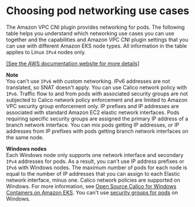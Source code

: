 # Choosing pod networking use cases<a name="pod-networking-use-cases"></a>

The Amazon VPC CNI plugin provides networking for pods\. The following table helps you understand which networking use cases you can use together and the capabilities and Amazon VPC CNI plugin settings that you can use with different Amazon EKS node types\. All information in the table applies to Linux `IPv4` nodes only\.

[\[See the AWS documentation website for more details\]](http://docs.aws.amazon.com/eks/latest/userguide/pod-networking-use-cases.html)

**Note**  
You can't use `IPv6` with custom networking\.
IPv6 addresses are not translated, so SNAT doesn't apply\.
You can use Calico network policy with `IPv6`\.
Traffic flow to and from pods with associated security groups are not subjected to Calico network policy enforcement and are limited to Amazon VPC security group enforcement only\. 
IP prefixes and IP addresses are associated with standard Amazon EC2 elastic network interfaces\. Pods requiring specific security groups are assigned the primary IP address of a branch network interface\. You can mix pods getting IP addresses, or IP addresses from IP prefixes with pods getting branch network interfaces on the same node\.

**Windows nodes**  
Each Windows node only supports one network interface and secondary `IPv4` addresses for pods\. As a result, you can't use IP address prefixes or `IPv6` with Windows nodes\. The maximum number of pods for each node is equal to the number of IP addresses that you can assign to each Elastic network interface, minus one\. Calico network policies are supported on Windows\. For more information, see [Open Source Calico for Windows Containers on Amazon EKS](http://aws.amazon.com/blogs/containers/open-source-calico-for-windows-containers-on-amazon-eks/)\. You can't use [security groups for pods](security-groups-for-pods.md) on Windows\.